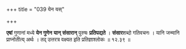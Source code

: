 +++
title = "039 येन यस्"

+++


**एषां** गुणानां मध्ये **येन गुणेन** **यान्** **संसारान्** पुरुषः **प्रतिपद्यते** । **संसार**शब्दो गतिवचनः । यानि जन्मानि प्राप्नोतीत्य् अर्थः । तद् उत्तरत्र वक्ष्यत इति प्रतिज्ञाश्लोकः ॥ १२.३९ ॥